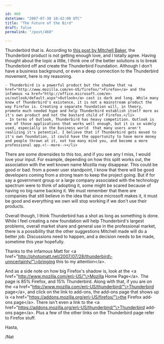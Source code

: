 ```yaml
---

id: 460
datetime: "2007-07-30 10:42:00 UTC"
title: "The Future of the Bird"
draft: false
permalink: "/post/460"

---
```


Thunderbird that is. According to [this post by Mitchell Baker](http://weblogs.mozillazine.org/mitchell/archives/2007/07/email_futures.html), the Thunderbird product is not getting enough love, and I totally agree. Having thought about the topic a little, I think one of the better solutions is to break Thunderbird off and create the Thunderbird Foundation. Although I don't have a business background, or even a deep connection to the Thunderbird movement, here is my reasoning.

```
- Thunderbird is a powerful product but the shadow that <a href="http://www.mozilla.com/en-US/firefox/">Firefox</a> and the infamous <a href="http://office.microsoft.com/en-us/outlook/default.aspx">Outlook</a> cast is dark and long. While many know of Thunderbird's existence, it is not a mainstream product the way Firefox is. Creating a separate foundation will, in theory, promote much needed hype and help Thunderbird establish itself more as it's own product and not the bastard child of Firefox.</li>
- In terms of Outlook, Thunderbird has heavy competition. Outlook is one of those applications that works well enough, but it is so widely used, especially in the business world  that many users aren't realizing it's potential. I believe that if Thunderbird gets moved to it's own foundation, it could have the opportunity to have more money and people thrown at it, not too many mind you, and become a more professional app.<!--more--></li>

```

There are some downsides to this too, and if you see any I miss, I would love your input. For example, depending on how this split works out, the association with the well known name Mozilla may disappear. This could be good or bad. from a power user standpoint, I know that there will be good developers coming from a strong team to keep the project going. But if for say a government group or a large company associated with the technology spectrum were to think of adopting it, some might be scared because of having no big name backing it. We must remember  that there are companies that still believe in the idea that since microsoft makes it, it must be good and everything we own will stop working if we don't use their products.

Overall though, I think Thunderbird has a shot as long as something is done. While I feel creating a new foundation will help Thunderbird's largest problems, overall market share and general use in the professional market, there is a possibility that the other suggestions Mitchell made will do a better job. Discussions need to happen, and a decision needs to be made, sometime this year hopefully.

Thanks to the infamous Matt for <a href="http://photomatt.net/2007/07/28/thunderbird\-unncertainty/"\>bringing this to my attention</a\>.

And as a side note on how big Firefox's shadow is, look at the <a href="http://www.mozilla.com/en\-US/"\>Mozilla Home Page</a\>. The page is 85% Firefox, and 15% Thunderbird. Along with that, if you are on the <a href="http://www.mozilla.com/en\-US/thunderbird/"\>Thunderbird page</a\>, and click on the link to add\-ons, the add\-ons page that shows up is <a href="https://addons.mozilla.org/en\-US/firefox/"\>the Firefox add\-ons page</a\>. There isn't even a link to the <a href="https://addons.mozilla.org/en\-US/thunderbird/"\>Thunderbird add\-ons page</a\>. Plus a few of the other links on the Thunderbird page refer to Firefox stuff.

Hasta,

/Nat

